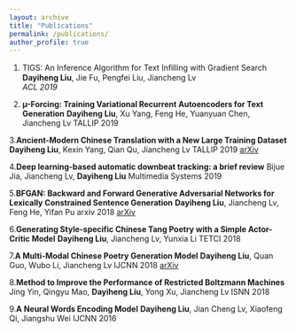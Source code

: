 ```yaml
---
layout: archive
title: "Publications"
permalink: /publications/
author_profile: true
---
```


1. TIGS: An Inference Algorithm for Text Inﬁlling with Gradient Search  
**Dayiheng Liu**, Jie Fu, Pengfei Liu, Jiancheng Lv  
*ACL 2019*  

2. **µ-Forcing: Training Variational Recurrent Autoencoders for Text Generation**
**Dayiheng Liu**, Xu Yang, Feng He, Yuanyuan Chen, Jiancheng Lv
TALLIP 2019

3.**Ancient-Modern Chinese Translation with a New Large Training Dataset**
**Dayiheng Liu**, Kexin Yang, Qian Qu, Jiancheng Lv
TALLIP 2019 [arXiv](https://arxiv.org/abs/1808.03738)

4.**Deep learning-based automatic downbeat tracking: a brief review**
Bijue Jia, Jiancheng Lv, **Dayiheng Liu**
Multimedia Systems 2019

5.**BFGAN: Backward and Forward Generative Adversarial Networks for Lexically Constrained Sentence Generation**
**Dayiheng Liu**, Jiancheng Lv, Feng He, Yifan Pu
arxiv 2018 [arXiv](https://arxiv.org/pdf/1806.08097.pdf)

6.**Generating Style-specific Chinese Tang Poetry with a Simple Actor-Critic Model**
**Dayiheng Liu**, Jiancheng Lv, Yunxia Li
TETCI 2018

7.**A Multi-Modal Chinese Poetry Generation Model**
**Dayiheng Liu**, Quan Guo, Wubo Li, Jiancheng Lv
IJCNN 2018 [arXiv](https://arxiv.org/abs/1806.09792v1)

8.**Method to Improve the Performance of Restricted Boltzmann Machines**
Jing Yin, Qingyu Mao, **Dayiheng Liu**, Yong Xu, Jiancheng Lv
ISNN 2018

9.**A Neural Words Encoding Model**
**Dayiheng Liu**, Jian Cheng Lv, Xiaofeng Qi, Jiangshu Wei
IJCNN 2016
